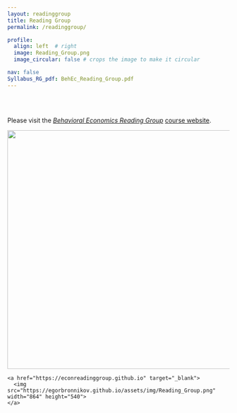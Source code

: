```yaml
---
layout: readinggroup
title: Reading Group
permalink: /readinggroup/

profile:
  align: left  # right
  image: Reading_Group.png
  image_circular: false # crops the image to make it circular

nav: false
Syllabus_RG_pdf: BehEc_Reading_Group.pdf
---
```


<br /> 
<br /> 

Please visit the _[Behavioral Economics Reading Group](https://econreadinggroup.github.io)_ [course website](https://econreadinggroup.github.io).


<img src="https://egorbronnikov.github.io/assets/img/Reading_Group.png" width="864" height="540">


    <a href="https://econreadinggroup.github.io" target="_blank">
      <img src="https://egorbronnikov.github.io/assets/img/Reading_Group.png" width="864" height="540">
    </a>
